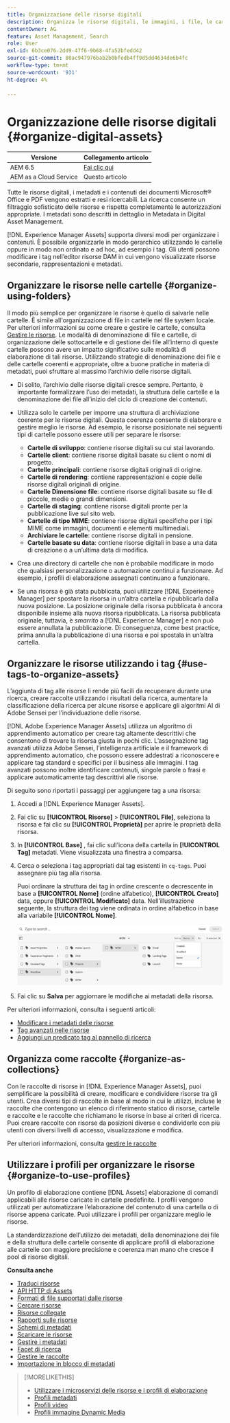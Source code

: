 ```yaml
---
title: Organizzazione delle risorse digitali
description: Organizza le risorse digitali, le immagini, i file, le cartelle e così via tramite Experience Manager.
contentOwner: AG
feature: Asset Management, Search
role: User
exl-id: 6b3ce076-2dd9-47f6-9b68-4fa52bfedd42
source-git-commit: 80ac947976bab2b0bfedb4ff9d5dd4634de6b4fc
workflow-type: tm+mt
source-wordcount: '931'
ht-degree: 4%

---
```


# Organizzazione delle risorse digitali {#organize-digital-assets}

| Versione | Collegamento articolo |
| -------- | ---------------------------- |
| AEM 6.5 | [Fai clic qui](https://experienceleague.adobe.com/docs/experience-manager-65/assets/managing/organize-assets.html?lang=en) |
| AEM as a Cloud Service | Questo articolo |

Tutte le risorse digitali, i metadati e i contenuti dei documenti Microsoft® Office e PDF vengono estratti e resi ricercabili. La ricerca consente un filtraggio sofisticato delle risorse e rispetta completamente le autorizzazioni appropriate. I metadati sono descritti in dettaglio in Metadata in Digital Asset Management.

[!DNL Experience Manager Assets] supporta diversi modi per organizzare i contenuti. È possibile organizzarle in modo gerarchico utilizzando le cartelle oppure in modo non ordinato e ad hoc, ad esempio i tag. Gli utenti possono modificare i tag nell’editor risorse DAM in cui vengono visualizzate risorse secondarie, rappresentazioni e metadati.

<!-- Commenting to pull down the existing content before applying changes wrt CQDOC-15930
## Create folders {#create-folders}

When organizing a collection of assets, for example, all *Nature* images, you can create folders to keep them together. You can use folders to categorize and organize your assets. [!DNL Assets] does not require you to organize assets in folders to work better.

>[!NOTE]
>
>Sharing an Assets folder (in Marketing Cloud) of the type `sling:OrderedFolder`, is not supported. If you want to share a folder, do not select Ordered when creating a folder.

1. Navigate to the place in your digital assets folder where you want to create a new folder.
1. In the menu, click **[!UICONTROL Create]**. Select **[!UICONTROL New Folder]**.
1. In the **[!UICONTROL Title]** field, provide a folder name. By default, DAM uses the title that you provided as the folder name. Once the folder is created, you can override the default and specify another folder name.
1. Click **[!UICONTROL Create]**. Your folder is displayed in the digital assets folder.

## Add CUG properties to folders {#add-cug-properties-to-folders}

You can limit who can access certain folders in Assets by making the folder part of a closed user group (CUG). To make a folder part of a CUG:

1. In Assets, right-click the folder you want to add closed user group properties for and select **Properties**.  
1. Click the **CUG** tab.
1. Select the **Enabled** check box to make the folder and its assets available only to a closed user group.  
1. Browse to the login page, if there is one, to add that information. Add admitted groups by clicking **Add item**. If necessary, add the realm. Click **OK** to save your changes.

## Use tags to organize assets {#use-tags-to-organize-assets}

You can use folders or tags or both to organize assets. Adding tags to assets makes them more easy to retrieve during a search. To add tags to an asset, follow these steps:

1. In the Digital Asset Manager, double-click the asset to open it.
1. In the **Tags** area, open the menu to reveal the available tags. Select tags as appropriate. To delete a tag, hover the pointer over the tag and click `X` to delete it.
1. Click **Save** to save any tags you added.

Date24/08/2021
-->

## Organizzare le risorse nelle cartelle {#organize-using-folders}

Il modo più semplice per organizzare le risorse è quello di salvarle nelle cartelle. È simile all&#39;organizzazione di file in cartelle nel file system locale. Per ulteriori informazioni su come creare e gestire le cartelle, consulta [Gestire le risorse](manage-digital-assets.md). Le modalità di denominazione di file e cartelle, di organizzazione delle sottocartelle e di gestione dei file all’interno di queste cartelle possono avere un impatto significativo sulle modalità di elaborazione di tali risorse. Utilizzando strategie di denominazione dei file e delle cartelle coerenti e appropriate, oltre a buone pratiche in materia di metadati, puoi sfruttare al massimo l’archivio delle risorse digitali.

* Di solito, l’archivio delle risorse digitali cresce sempre. Pertanto, è importante formalizzare l’uso dei metadati, la struttura delle cartelle e la denominazione dei file all’inizio del ciclo di creazione dei contenuti.
* Utilizza solo le cartelle per imporre una struttura di archiviazione coerente per le risorse digitali. Questa coerenza consente di elaborare e gestire meglio le risorse. Ad esempio, le risorse posizionate nei seguenti tipi di cartelle possono essere utili per separare le risorse:

   * **Cartelle di sviluppo**: contiene risorse digitali su cui stai lavorando.
   * **Cartelle client**: contiene risorse digitali basate su client o nomi di progetto.
   * **Cartelle principali**: contiene risorse digitali originali di origine.
   * **Cartelle di rendering**: contiene rappresentazioni e copie delle risorse digitali originali di origine.
   * **Cartelle Dimensione file**: contiene risorse digitali basate su file di piccole, medie o grandi dimensioni.
   * **Cartelle di staging**: contiene risorse digitali pronte per la pubblicazione live sul sito web.
   * **Cartelle di tipo MIME**: contiene risorse digitali specifiche per i tipi MIME come immagini, documenti e elementi multimediali.
   * **Archiviare le cartelle**: contiene risorse digitali in pensione.
   * **Cartelle basate su data**: contiene risorse digitali in base a una data di creazione o a un’ultima data di modifica.

* Crea una directory di cartelle che non è probabile modificare in modo che qualsiasi personalizzazione o automazione continui a funzionare. Ad esempio, i profili di elaborazione assegnati continuano a funzionare.
* Se una risorsa è già stata pubblicata, puoi utilizzare [!DNL Experience Manager] per spostare la risorsa in un’altra cartella e ripubblicarla dalla nuova posizione. La posizione originale della risorsa pubblicata è ancora disponibile insieme alla nuova risorsa ripubblicata. La risorsa pubblicata originale, tuttavia, è *smarrito* a [!DNL Experience Manager] e non può essere annullata la pubblicazione. Di conseguenza, come best practice, prima annulla la pubblicazione di una risorsa e poi spostala in un’altra cartella.

## Organizzare le risorse utilizzando i tag {#use-tags-to-organize-assets}

L’aggiunta di tag alle risorse li rende più facili da recuperare durante una ricerca, creare raccolte utilizzando i risultati della ricerca, aumentare la classificazione della ricerca per alcune risorse e applicare gli algoritmi AI di Adobe Sensei per l’individuazione delle risorse.

[!DNL Adobe Experience Manager Assets] utilizza un algoritmo di apprendimento automatico per creare tag altamente descrittivi che consentono di trovare la risorsa giusta in pochi clic. L’assegnazione tag avanzati utilizza Adobe Sensei, l’intelligenza artificiale e il framework di apprendimento automatico, che possono essere addestrati a riconoscere e applicare tag standard e specifici per il business alle immagini. I tag avanzati possono inoltre identificare contenuti, singole parole o frasi e applicare automaticamente tag descrittivi alle risorse.

Di seguito sono riportati i passaggi per aggiungere tag a una risorsa:

1. Accedi a [!DNL Experience Manager Assets].
1. Fai clic su **[!UICONTROL Risorse]** > **[!UICONTROL File]**, seleziona la risorsa e fai clic su **[!UICONTROL Proprietà]** per aprire le proprietà della risorsa.
1. In **[!UICONTROL Base]** , fai clic sull’icona della cartella in **[!UICONTROL Tag]** metadati. Viene visualizzata una finestra a comparsa.
1. Cerca o seleziona i tag appropriati dai tag esistenti in `cq-tags`. Puoi assegnare più tag alla risorsa.

   Puoi ordinare la struttura dei tag in ordine crescente o decrescente in base a **[!UICONTROL Nome]** (ordine alfabetico), **[!UICONTROL Creato]** data, oppure **[!UICONTROL Modificato]** data. Nell’illustrazione seguente, la struttura dei tag viene ordinata in ordine alfabetico in base alla variabile **[!UICONTROL Nome]**.

   ![add-tags](assets/add-tags-to-asset.png)

1. Fai clic su **Salva** per aggiornare le modifiche ai metadati della risorsa.

Per ulteriori informazioni, consulta i seguenti articoli:

* [Modificare i metadati delle risorse](meta-edit.md)
* [Tag avanzati nelle risorse](smart-tags.md)
* [Aggiungi un predicato tag al pannello di ricerca](/help/assets/search-facets.md/#adding-a-tags-predicate)

## Organizza come raccolte {#organize-as-collections}

Con le raccolte di risorse in [!DNL Experience Manager Assets], puoi semplificare la possibilità di creare, modificare e condividere risorse tra gli utenti. Crea diversi tipi di raccolte in base al modo in cui le utilizzi, incluse le raccolte che contengono un elenco di riferimento statico di risorse, cartelle e raccolte e le raccolte che richiamano le risorse in base ai criteri di ricerca. Puoi creare raccolte con risorse da posizioni diverse e condividerle con più utenti con diversi livelli di accesso, visualizzazione e modifica.

Per ulteriori informazioni, consulta [gestire le raccolte](manage-collections.md)


## Utilizzare i profili per organizzare le risorse {#organize-to-use-profiles}

Un profilo di elaborazione contiene [!DNL Assets] elaborazione di comandi applicabili alle risorse caricate in cartelle predefinite. I profili vengono utilizzati per automatizzare l’elaborazione del contenuto di una cartella o di risorse appena caricate. Puoi utilizzare i profili per organizzare meglio le risorse.

La standardizzazione dell’utilizzo dei metadati, della denominazione dei file e della struttura delle cartelle consente di applicare profili di elaborazione alle cartelle con maggiore precisione e coerenza man mano che cresce il pool di risorse digitali.

**Consulta anche**

* [Traduci risorse](translate-assets.md)
* [API HTTP di Assets](mac-api-assets.md)
* [Formati di file supportati dalle risorse](file-format-support.md)
* [Cercare risorse](search-assets.md)
* [Risorse collegate](use-assets-across-connected-assets-instances.md)
* [Rapporti sulle risorse](asset-reports.md)
* [Schemi di metadati](metadata-schemas.md)
* [Scaricare le risorse](download-assets-from-aem.md)
* [Gestire i metadati](manage-metadata.md)
* [Facet di ricerca](search-facets.md)
* [Gestire le raccolte](manage-collections.md)
* [Importazione in blocco di metadati](metadata-import-export.md)

>[!MORELIKETHIS]
>
>* [Utilizzare i microservizi delle risorse e i profili di elaborazione](asset-microservices-configure-and-use.md)
>* [Profili metadati](metadata-profiles.md)
>* [Profili video](/help/assets/dynamic-media/video-profiles.md)
>* [Profili immagine Dynamic Media](/help/assets/dynamic-media/image-profiles.md)


